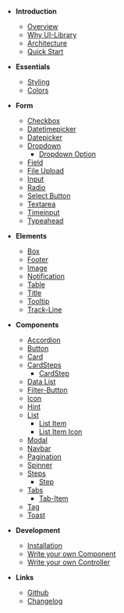 - **Introduction**

  - [Overview](home.md)
  - [Why UI-Library](docs/introduction/why.md)
  - [Architecture](docs/introduction/architecture.md)
  - [Quick Start](docs/introduction/quick-start.md)

- **Essentials**

  - [Styling](docs/essentials/styling.md)
  - [Colors](docs/essentials/colors.md)

- **Form**

  - [Checkbox](docs/elements/checkbox.md)
  - [Datetimepicker](components/datetimepicker/readme.md)
  - [Datepicker](components/datepicker/readme.md)
  - [Dropdown](components/dropdown/readme.md)
    - [Dropdown Option](components/dropdown-option/readme.md)
  - [Field](components/field/readme.md)
  - [File Upload](components/file-upload/readme.md)
  - [Input](docs/elements/input.md)
  - [Radio](docs/elements/radio.md)
  - [Select Button](docs/elements/select-button.md)
  - [Textarea](docs/elements/textarea.md)
  - [Timeinput](components/timeinput/readme.md)
  - [Typeahead](components/dropdown/readme.md?id=typeahead)

- **Elements**

  - [Box](docs/elements/box.md)
  - [Footer](docs/elements/footer.md)
  - [Image](docs/elements/image.md)
  - [Notification](docs/elements/notification.md)
  - [Table](docs/elements/table.md)
  - [Title](docs/elements/title.md)
  - [Tooltip](docs/elements/tooltip.md)
  - [Track-Line](docs/elements/track-line.md)

- **Components**

  - [Accordion](components/accordion/readme.md)
  - [Button](components/button/readme.md)
  - [Card](components/card/readme.md)
  - [CardSteps](components/card-steps/readme.md)
    - [CardStep](components/card-step/readme.md)
  - [Data List](components/data/readme.md)
  - [Filter-Button](components/filter-button/readme.md)
  - [Icon](components/icon/readme.md)
  - [Hint](components/hint/readme.md)
  - [List](components/list/readme.md)
    - [List Item](components/list-item/readme.md)
    - [List Item Icon](components/list-item-icon/readme.md)
  - [Modal](components/modal/readme.md)
  - [Navbar](components/navbar/readme.md)
  - [Pagination](components/pagination/readme.md)
  - [Spinner](components/spinner/readme.md)
  - [Steps](components/steps/readme.md)
    - [Step](components/step/readme.md)
  - [Tabs](components/tabs/readme.md)
    - [Tab-Item](components/tab-item/readme.md)
  - [Tag](components/tag/readme.md)
  - [Toast](components/toast/readme.md)

- **Development**

  - [Installation](docs/development/installation.md)
  - [Write your own Component](docs/development/component.md)
  - [Write your own Controller](docs/development/controller.md)

- **Links**

  - [Github](https://github.com/baloise/ui-library)
  - [Changelog](https://github.com/baloise/ui-library/releases)
